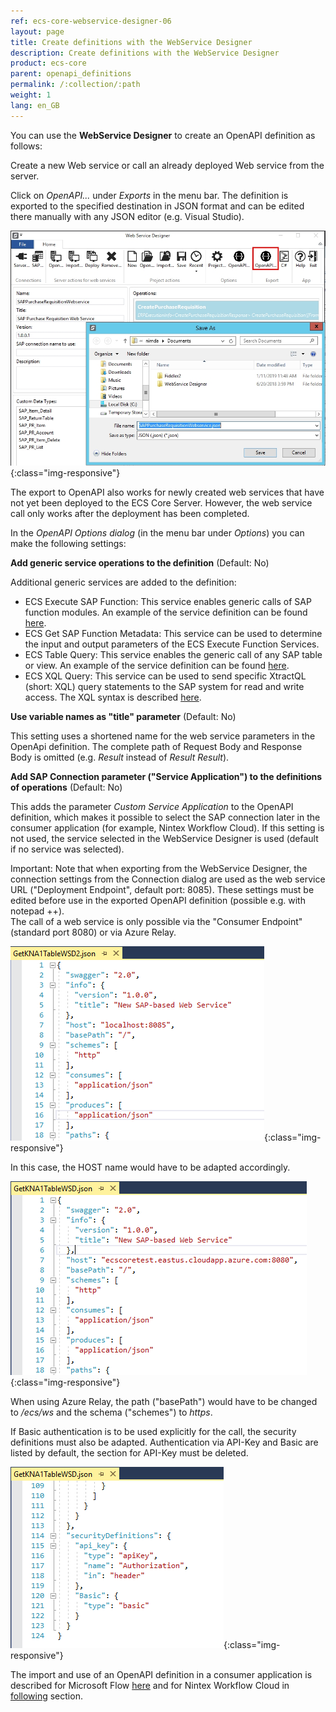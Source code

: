 ```yaml
---
ref: ecs-core-webservice-designer-06
layout: page
title: Create definitions with the WebService Designer
description: Create definitions with the WebService Designer
product: ecs-core
parent: openapi_definitions
permalink: /:collection/:path
weight: 1
lang: en_GB
---
```


You can use the **WebService Designer** to create an OpenAPI definition as follows: 

Create a new Web service or call an already deployed Web service from the server. 

Click on *OpenAPI...* under *Exports* in the menu bar. The definition is exported to the specified destination in JSON format and can be edited there manually with any JSON editor (e.g. Visual Studio). 

![ecscore-nwc_1](/img/content/ecscore-wsd_21.jpg){:class="img-responsive"}

The export to OpenAPI also works for newly created web services that have not yet been deployed to the ECS Core Server. However, the web service call only works after the deployment has been completed.

In the *OpenAPI Options dialog* (in the menu bar under *Options*) you can make the following settings:


**Add generic service operations to the definition** (Default: No)

Additional generic services are added to the definition:

- ECS Execute SAP Function: This service enables generic calls of SAP function modules. An example of the service definition can be found [here](../../ecs-en/ecs-runtime/ecs-webservices/rest-without-tecs/ecs-function-module-with-rest).
- ECS Get SAP Function Metadata: This service can be used to determine the input and output parameters of the ECS Execute Function Services.
- ECS Table Query: This service enables the generic call of any SAP table or view. An example of the service definition can be found [here](../../ecs-en/ecs-runtime/ecs-webservices/rest-without-tecs/ecs-table-wit-rest). 
- ECS XQL Query: This service can be used to send specific XtractQL (short: XQL) query statements to the SAP system for read and write access. The XQL syntax is described [here](../.../ecs-en/ecs-runtime/ecs-xtractql/ecs-xtractql-syntax). 

**Use variable names as "title" parameter** (Default: No)

This setting uses a shortened name for the web service parameters in the OpenApi definition. The complete path of Request Body and Response Body is omitted (e.g. *Result* instead of *Result Result*).


**Add SAP Connection parameter ("Service Application") to the definitions of operations** (Default: No)

This adds the parameter *Custom Service Application* to the OpenAPI definition, which makes it possible to select the SAP connection later in the consumer application (for example, Nintex Workflow Cloud). If this setting is not used, the service selected in the WebService Designer is used (default if no service was selected).  

Important: Note that when exporting from the WebService Designer, the connection settings from the Connection dialog are used as the web service URL ("Deployment Endpoint", default port: 8085). These settings must be edited before use in the exported OpenAPI definition (possible e.g. with notepad ++). <br>
The call of a web service is only possible via the "Consumer Endpoint" (standard port 8080) or via Azure Relay.

![ecscore-nwc_1](/img/content/ecscore-wsd_22.png){:class="img-responsive"}
  
In this case, the HOST name would have to be adapted accordingly. 

![ecscore-nwc_1](/img/content/ecscore-wsd_23.png){:class="img-responsive"}

When using Azure Relay, the path ("basePath") would have to be changed to */ecs/ws* and the schema ("schemes") to *https*.  

If Basic authentication is to be used explicitly for the call, the security definitions must also be adapted. Authentication via API-Key and Basic are listed by default, the section for API-Key must be deleted.  

![ecscore-nwc_1](/img/content/ecscore-wsd_24.png){:class="img-responsive"}


The import and use of an OpenAPI definition in a consumer application is described for Microsoft Flow [here](../../integration_with_office_365/integration_with_microsoft_flow) and for Nintex Workflow Cloud in [following](../../integration_with_nintex/nintex_workflow_cloud) section.  